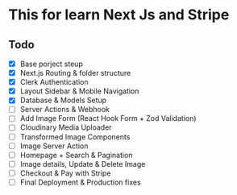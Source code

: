 # This for learn Next Js and Stripe

## Todo

- [x] Base porject steup
- [x] Next.js Routing & folder structure
- [x] Clerk Authentication
- [x] Layout Sidebar & Mobile Navigation
- [x] Database & Models Setup
- [ ] Server Actions & Webhook
- [ ] Add Image Form (React Hook Form + Zod Validation)
- [ ] Cloudinary Media Uploader
- [ ] Transformed Image Components
- [ ] Image Server Action
- [ ] Homepage + Search & Pagination
- [ ] Image details, Update & Delete Image
- [ ] Checkout & Pay with Stripe
- [ ] Final Deployment & Production fixes
